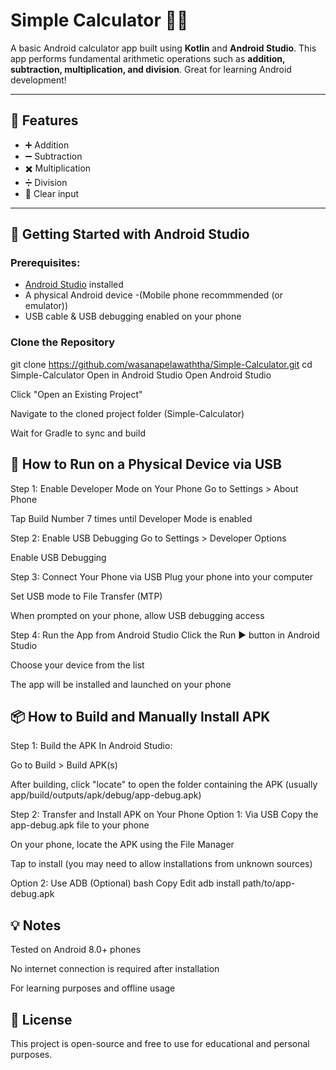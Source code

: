 # Simple Calculator 📱🧮

A basic Android calculator app built using **Kotlin** and **Android Studio**. This app performs fundamental arithmetic operations such as **addition, subtraction, multiplication, and division**. Great for learning Android development!

---

## 🔧 Features

- ➕ Addition  
- ➖ Subtraction  
- ✖️ Multiplication  
- ➗ Division  
- 🧼 Clear input

---

## 🚀 Getting Started with Android Studio

### Prerequisites:
- [Android Studio](https://developer.android.com/studio) installed
- A physical Android device -(Mobile phone recommmended (or emulator))
- USB cable & USB debugging enabled on your phone
  
### Clone the Repository

git clone https://github.com/wasanapelawaththa/Simple-Calculator.git
cd Simple-Calculator
Open in Android Studio
Open Android Studio

Click "Open an Existing Project"

Navigate to the cloned project folder (Simple-Calculator)

Wait for Gradle to sync and build

## 📱 How to Run on a Physical Device via USB

Step 1: Enable Developer Mode on Your Phone
Go to Settings > About Phone

Tap Build Number 7 times until Developer Mode is enabled

Step 2: Enable USB Debugging
Go to Settings > Developer Options

Enable USB Debugging

Step 3: Connect Your Phone via USB
Plug your phone into your computer

Set USB mode to File Transfer (MTP)

When prompted on your phone, allow USB debugging access

Step 4: Run the App from Android Studio
Click the Run ▶️ button in Android Studio

Choose your device from the list

The app will be installed and launched on your phone

## 📦 How to Build and Manually Install APK

Step 1: Build the APK
In Android Studio:

Go to Build > Build APK(s)

After building, click "locate" to open the folder containing the APK (usually app/build/outputs/apk/debug/app-debug.apk)

Step 2: Transfer and Install APK on Your Phone
Option 1: Via USB
Copy the app-debug.apk file to your phone

On your phone, locate the APK using the File Manager

Tap to install (you may need to allow installations from unknown sources)

Option 2: Use ADB (Optional)
bash
Copy
Edit
adb install path/to/app-debug.apk

## 💡 Notes

Tested on Android 8.0+ phones

No internet connection is required after installation

For learning purposes and offline usage

## 📃 License

This project is open-source and free to use for educational and personal purposes.
